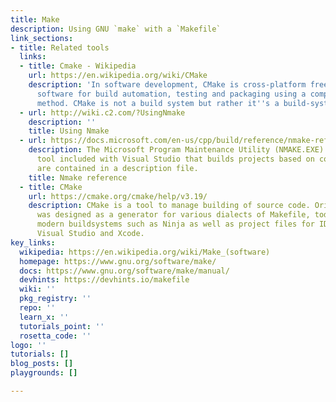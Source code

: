 ```yaml
---
title: Make
description: Using GNU `make` with a `Makefile`
link_sections:
- title: Related tools
  links:
  - title: Cmake - Wikipedia
    url: https://en.wikipedia.org/wiki/CMake
    description: 'In software development, CMake is cross-platform free and open-source
      software for build automation, testing and packaging using a compiler-independent
      method. CMake is not a build system but rather it''s a build-system generator. '
  - url: http://wiki.c2.com/?UsingNmake
    description: ''
    title: Using Nmake
  - url: https://docs.microsoft.com/en-us/cpp/build/reference/nmake-reference?view=msvc-160
    description: The Microsoft Program Maintenance Utility (NMAKE.EXE) is a command-line
      tool included with Visual Studio that builds projects based on commands that
      are contained in a description file.
    title: Nmake reference
  - title: CMake
    url: https://cmake.org/cmake/help/v3.19/
    description: CMake is a tool to manage building of source code. Originally, CMake
      was designed as a generator for various dialects of Makefile, today CMake generates
      modern buildsystems such as Ninja as well as project files for IDEs such as
      Visual Studio and Xcode.
key_links:
  wikipedia: https://en.wikipedia.org/wiki/Make_(software)
  homepage: https://www.gnu.org/software/make/
  docs: https://www.gnu.org/software/make/manual/
  devhints: https://devhints.io/makefile
  wiki: ''
  pkg_registry: ''
  repo: ''
  learn_x: ''
  tutorials_point: ''
  rosetta_code: ''
logo: ''
tutorials: []
blog_posts: []
playgrounds: []

---
```

